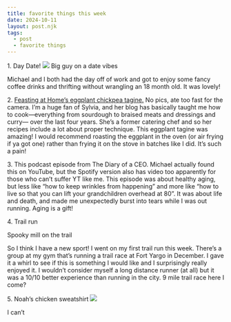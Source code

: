 ```yaml
---
title: favorite things this week
date: 2024-10-11
layout: post.njk
tags:
  - post
  - favorite things
---
```


<p>1. Day Date!
   <img src="/img/michael_on_date.jpg">
   <span class="caption">Big guy on a date vibes</span>

Michael and I both had the day off of work and got to enjoy some fancy coffee drinks and thrifting without wrangling an 18 month old. It was lovely!</p>

<p>2. <a href="https://www.feastingathome.com/eggplant-chickpea-tagine/" >Feasting at Home’s eggplant chickpea tagine.</a> No pics, ate too fast for the camera. I’m a huge fan of Sylvia, and her blog has basically taught me how to cook—everything from sourdough to braised meats and dressings and curry— over the last four years. She’s a former catering chef and so her recipes include a lot about proper technique. This eggplant tagine was amazing! I would recommend roasting the eggplant in the oven (or air frying if ya got one) rather than frying it on the stove in batches like I did. It’s such a pain!</p>

<p>3. This podcast episode from The Diary of a CEO. Michael actually found this on YouTube, but the Spotify version also has video too apparently for those who can’t suffer YT like me. This episode was about healthy aging, but less like “how to keep wrinkles from happening” and more like “how to live so that you can lift your grandchildren overhead at 80”. It was about life and death, and made me unexpectedly burst into tears while I was out running. Aging is a gift!</p>

<p>4. Trail run

Spooky mill on the trail

So I think I have a new sport! I went on my first trail run this week. There’s a group at my gym that’s running a trail race at Fort Yargo in December. I gave it a whirl to see if this is something I would like and I surprisingly really enjoyed it. I wouldn’t consider myself a long distance runner (at all) but it was a 10/10 better experience than running in the city. 9 mile trail race here I come? </p>

<p>5. Noah’s chicken sweatshirt
   <img src="/img/chicken_sweatshirt.jpg">

I can’t

</p>
